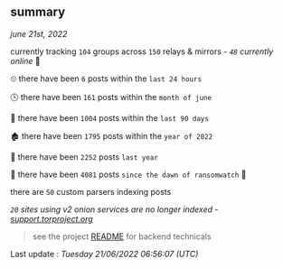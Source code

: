 
## summary
_june 21st, 2022_

currently tracking `104` groups across `150` relays & mirrors - _`48` currently online_ 📡

⏲ there have been `6` posts within the `last 24 hours`

🕓 there have been `161` posts within the `month of june`

📅 there have been `1004` posts within the `last 90 days`

🏚 there have been `1795` posts within the `year of 2022`

🚀 there have been `2252` posts `last year`

🦕 there have been `4081` posts `since the dawn of ransomwatch` 🐣

there are `50` custom parsers indexing posts

_`20` sites using v2 onion services are no longer indexed - [support.torproject.org](https://support.torproject.org/onionservices/v2-deprecation/)_

> see the project [README](https://github.com/jmousqueton/ransomwatch#readme) for backend technicals



Last update : _Tuesday 21/06/2022 06:56:07 (UTC)_

